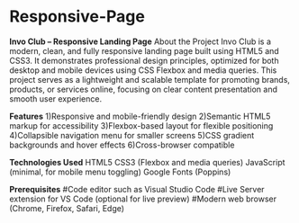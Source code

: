 # Responsive-Page

**Invo Club – Responsive Landing Page**
About the Project
Invo Club is a modern, clean, and fully responsive landing page built using HTML5 and CSS3. It demonstrates professional design principles, optimized for both desktop and mobile devices using CSS Flexbox and media queries. This project serves as a lightweight and scalable template for promoting brands, products, or services online, focusing on clear content presentation and smooth user experience.

**Features**
1)Responsive and mobile-friendly design
2)Semantic HTML5 markup for accessibility
3)Flexbox-based layout for flexible positioning
4)Collapsible navigation menu for smaller screens
5)CSS gradient backgrounds and hover effects
6)Cross-browser compatible

**Technologies Used**
HTML5
CSS3 (Flexbox and media queries)
JavaScript (minimal, for mobile menu toggling)
Google Fonts (Poppins)

**Prerequisites**
#Code editor such as Visual Studio Code
#Live Server extension for VS Code (optional for live preview)
#Modern web browser (Chrome, Firefox, Safari, Edge)
